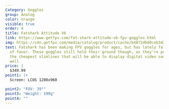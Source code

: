 ```yaml
---
Category: Goggles
group: Analog
color: orange
visible: true
order: 4
title: Fatshark Attitude V6
link: https://www.getfpv.com/fat-shark-attitude-v6-fpv-goggles.html
img: https://cdn.getfpv.com/media/catalog/product/cache/b4872d6d0ceb3d2181c291dd3ccc7b81/a/t/attitudev6_image4.jpg
text: Fatshark has been making FPV goggles for ages, but has lately fallen out
  of favor. These goggles still hold their ground though, as they're pretty much
  the cheapest slimlines that will be able to display digital video somewhat
  well
price: |
  $349.99
point1: |+
  Screen: LCOS 1280x960

point2: "FOV: 39°"
point3: "Weight: 199g"
point4: ""
---
```

